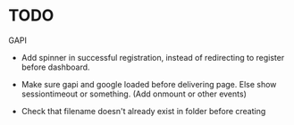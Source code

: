 # TODO

GAPI
- Add spinner in successful registration, instead of redirecting to register before dashboard.
- Make sure gapi and google loaded before delivering page. Else show sessiontimeout or something. (Add onmount or other events)

- Check that filename doesn't already exist in folder before creating
